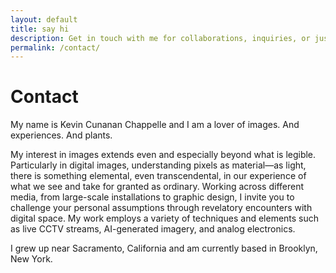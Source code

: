 ```yaml
---
layout: default
title: say hi
description: Get in touch with me for collaborations, inquiries, or just to say hello.
permalink: /contact/
---
```


<h1>Contact</h1>

<p>My name is Kevin Cunanan Chappelle and I am a lover of images. And experiences. And plants.</p>

<p>My interest in images extends even and especially beyond what is legible. Particularly in digital images, understanding pixels as material—as light, there is something elemental, even transcendental, in our experience of what we see and take for granted as ordinary. Working across different media, from large-scale installations to graphic design, I invite you to challenge your personal assumptions through revelatory encounters with digital space. My work employs a variety of techniques and elements such as live CCTV streams, AI-generated imagery, and analog electronics.</p>

<p>I grew up near Sacramento, California and am currently based in Brooklyn, New York.</p>